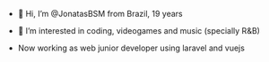 - 👋 Hi, I’m @JonatasBSM from Brazil, 19 years

- 👀 I’m interested in coding, videogames and music (specially R&B)

- Now working as web junior developer using laravel and vuejs

<!---
JonatasBSM/JonatasBSM is a ✨ special ✨ repository because its `README.md` (this file) appears on your GitHub profile.
You can click the Preview link to take a look at your changes.
--->
